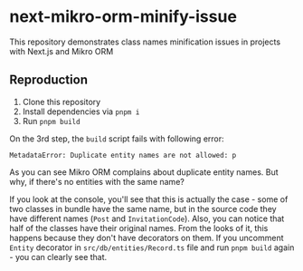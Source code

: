 # next-mikro-orm-minify-issue

This repository demonstrates class names minification issues in projects with Next.js and Mikro ORM

## Reproduction

1. Clone this repository
2. Install dependencies via `pnpm i`
3. Run `pnpm build`

On the 3rd step, the `build` script fails with following error:


```
MetadataError: Duplicate entity names are not allowed: p
```

As you can see Mikro ORM complains about duplicate entity names. But why, if there's no entities with the same name?

If you look at the console, you'll see that this is actually the case - some of two classes in bundle have the same name, but in the source code they have different names (`Post` and `InvitationCode`).
Also, you can notice that half of the classes have their original names.
From the looks of it, this happens because they don't have decorators on them.
If you uncomment `Entity` decorator in `src/db/entities/Record.ts` file and run `pnpm build` again - you can clearly see that.
